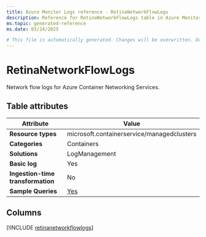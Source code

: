 ```yaml
---
title: Azure Monitor Logs reference - RetinaNetworkFlowLogs
description: Reference for RetinaNetworkFlowLogs table in Azure Monitor Logs.
ms.topic: generated-reference
ms.date: 03/24/2025

# This file is automatically generated. Changes will be overwritten. Do not change this file directly.
---
```


# RetinaNetworkFlowLogs

Network flow logs for Azure Container Networking Services.


## Table attributes

|Attribute|Value|
|---|---|
|**Resource types**|microsoft.containerservice/managedclusters|
|**Categories**|Containers|
|**Solutions**| LogManagement|
|**Basic log**|Yes|
|**Ingestion-time transformation**|No|
|**Sample Queries**|[Yes](/azure/azure-monitor/reference/queries/retinanetworkflowlogs)|



## Columns
  
[!INCLUDE [retinanetworkflowlogs](~/reusable-content/ce-skilling/azure/includes/azure-monitor/reference/tables/retinanetworkflowlogs-include.md)]
